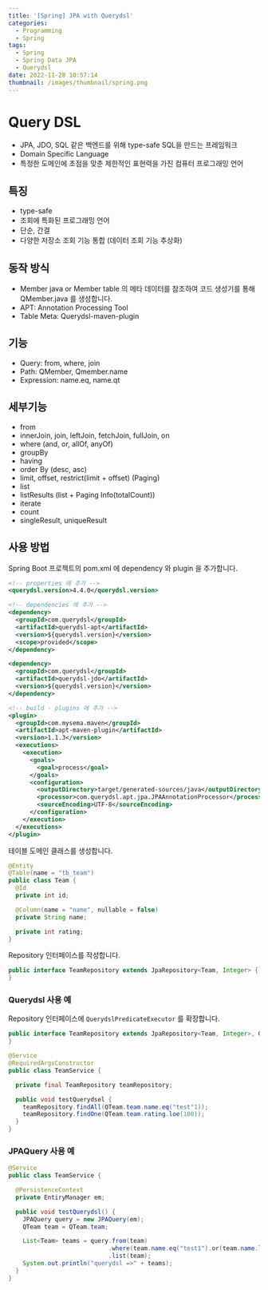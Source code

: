 ```yaml
---
title: '[Spring] JPA with Querydsl'
categories:
  - Programming
  - Spring
tags:
  - Spring
  - Spring Data JPA
  - Querydsl
date: 2022-11-28 10:57:14
thumbnail: /images/thumbnail/spring.png
---
```


# Query DSL

- JPA, JDO, SQL 같은 백엔드를 위해 type-safe SQL을 만드는 프레임워크
- Domain Specific Language
- 특정한 도메인에 초점을 맞춘 제한적인 표현력을 가진 컴퓨터 프로그래밍 언어

## 특징

- type-safe
- 조회에 특화된 프로그래밍 언어
- 단순, 간결
- 다양한 저장소 조회 기능 통합 (데이터 조회 기능 추상화)

## 동작 방식

- Member java or Member table 의 메타 데이터를 참조하여 코드 생성기를 통해 QMember.java 를 생성합니다.
- APT: Annotation Processing Tool
- Table Meta: Querydsl-maven-plugin

## 기능

- Query: from, where, join
- Path: QMember, Qmember.name
- Expression: name.eq, name.qt

## 세부기능

- from
- innerJoin, join, leftJoin, fetchJoin, fullJoin, on
- where (and, or, allOf, anyOf)
- groupBy
- having
- order By (desc, asc)
- limit, offset, restrict(limit + offset) (Paging)
- list
- listResults (list + Paging Info(totalCount))
- iterate
- count
- singleResult, uniqueResult

## 사용 방법

Spring Boot 프로젝트의 pom.xml 에 dependency 와 plugin 을 추가합니다.

```xml
<!-- properties 에 추가 -->
<querydsl.version>4.4.0</querydsl.version>

<!-- dependencies 에 추가 -->
<dependency>
  <groupId>com.querydsl</groupId>
  <artifactId>querydsl-apt</artifactId>
  <version>${querydsl.version}</version>
  <scope>provided</scope>
</dependency>

<dependency>
  <groupId>com.querydsl</groupId>
  <artifactId>querydsl-jdo</artifactId>
  <version>${querydsl.version}</version>
</dependency>

<!-- build - plugins 에 추가 -->
<plugin>
  <groupId>com.mysema.maven</groupId>
  <artifactId>apt-maven-plugin</artifactId>
  <version>1.1.3</version>
  <executions>
    <execution>
      <goals>
        <goal>process</goal>
      </goals>
      <configuration>
        <outputDirectory>target/generated-sources/java</outputDirectory>
        <processor>com.querydsl.apt.jpa.JPAAnnotationProcessor</processor>
        <sourceEncoding>UTF-8</sourceEncoding>
      </configuration>
    </execution>
  </executions>
</plugin>
```

테이블 도메인 클래스를 생성합니다.

```java
@Entity
@Table(name = "tb_team")
public class Team {
  @Id
  private int id;

  @Column(name = "name", nullable = false)
  private String name;

  private int rating;
}
```

Repository 인터페이스를 작성합니다.

```java
public interface TeamRepository extends JpaRepository<Team, Integer> {
}
```

### Querydsl 사용 예

Repository 인터페이스에 `QuerydslPredicateExecutor` 를 확장합니다.

```java
public interface TeamRepository extends JpaRepository<Team, Integer>, QuerydslPredicateExecutor<Team> {
}
```

```java
@Service
@RequiredArgsConstructor
public class TeamService {

  private final TeamRepository teamRepository;

  public void testQuerydsel {
    teamRepository.findAll(QTeam.team.name.eq("test"1));
    teamRepository.findOne(QTeam.team.rating.loe(100));
  }
}
```

### JPAQuery 사용 예

```java
@Service
public class TeamService {

  @PersistenceContext
  private EntiryManager em;

  public void testQuerydsl() {
    JPAQuery query = new JPAQuery(em);
    QTeam team = QTeam.team;

    List<Team> teams = query.from(team)
                            .where(team.name.eq("test1").or(team.name.like("hgko%")))
                            .list(team);
    System.out.println("querydsl =>" + teams);
  }
}
```
